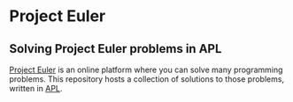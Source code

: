 # Project Euler

## Solving Project Euler problems in APL

[Project Euler] is an online platform where you can solve many programming problems.
This repository hosts a collection of solutions to those problems, written in [APL](https://apl.wiki).

[Project Euler]: https://projecteuler.net
